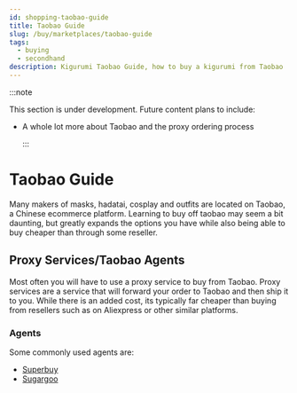 ```yaml
---
id: shopping-taobao-guide
title: Taobao Guide
slug: /buy/marketplaces/taobao-guide
tags:
  - buying
  - secondhand
description: Kigurumi Taobao Guide, how to buy a kigurumi from Taobao
---
```


:::note

This section is under development. Future content plans to include:

- A whole lot more about Taobao and the proxy ordering process

  :::

# Taobao Guide

Many makers of masks, hadatai, cosplay and outfits are located on Taobao, a Chinese ecommerce platform. Learning to buy off taobao may seem a bit daunting, but greatly expands the options you have while also being able to buy cheaper than through some reseller.

## Proxy Services/Taobao Agents

Most often you will have to use a proxy service to buy from Taobao. Proxy services are a service that will forward your order to Taobao and then ship it to you. While there is an added cost, its typically far cheaper than buying from resellers such as on Aliexpress or other similar platforms.

### Agents

Some commonly used agents are:

- [Superbuy](https://www.superbuy.com/)
- [Sugargoo](https://sugargoo.com/)
